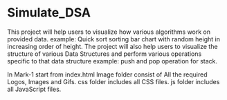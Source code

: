 # Simulate_DSA
This project will help users to visualize how various algorithms work on provided data. example: Quick sort sorting bar chart with random height in increasing order of height. The project will also help users to visualize the structure of various Data Structures and perform various operations specific to that data structure example: push and pop operation for stack.

In Mark-1 start from index.html
Image folder consist of All the required Logos, Images and Gifs.
css folder includes all CSS files.
js folder includes all JavaScript files.